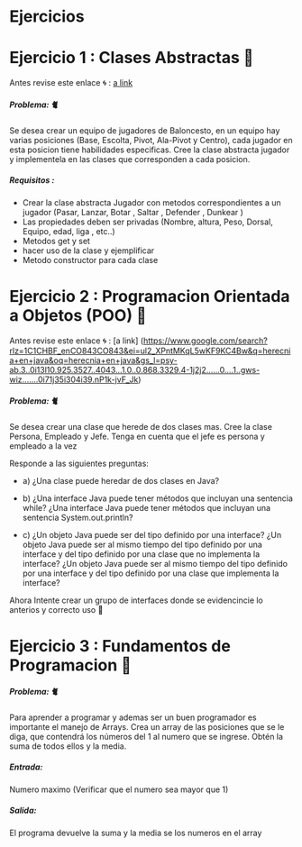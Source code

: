 # Ejercicios 
# Ejercicio 1 : Clases Abstractas 🏃 

Antes revise este enlace  🌀 : [a link](http://codejavu.blogspot.com/2013/05/clases-abstractas.html)

##### Problema: 🐈
Se desea crear un equipo de jugadores de Baloncesto, en un equipo hay varias posiciones (Base, Escolta, Pivot, Ala-Pivot y Centro), cada jugador en esta posicion tiene habilidades
especificas. Cree la clase abstracta jugador y implementela en las clases que corresponden a cada posicion.
##### Requisitos :
  - Crear la clase abstracta Jugador con metodos correspondientes a un jugador (Pasar, Lanzar, Botar , Saltar , Defender , Dunkear )
  - Las propiedades deben ser privadas (Nombre, altura, Peso, Dorsal, Equipo, edad, liga , etc..)
  - Metodos get y set
  - hacer uso de la clase y ejemplificar
  - Metodo constructor para cada clase

# Ejercicio 2 : Programacion Orientada a Objetos (POO) 🏃 

Antes revise este enlace  🌀 : [a link] (https://www.google.com/search?rlz=1C1CHBF_enCO843CO843&ei=ul2_XPntMKqL5wKF9KC4Bw&q=herecnia+en+java&oq=herecnia+en+java&gs_l=psy-ab.3..0i13l10.925.3527..4043...1.0..0.868.3329.4-1j2j2......0....1..gws-wiz.......0i71j35i304i39.nP1k-jvF_Jk)

##### Problema: 🐈
Se desea crear una clase que herede de dos clases mas. Cree la clase Persona, Empleado y Jefe. Tenga en cuenta que el jefe es persona y empleado a la vez

Responde a las siguientes preguntas:

- a) ¿Una clase puede heredar de dos clases en Java?

- b) ¿Una interface Java puede tener métodos que incluyan una sentencia while? ¿Una interface Java puede tener métodos que incluyan una sentencia System.out.println?

- c) ¿Un objeto Java puede ser del tipo definido por una interface? ¿Un objeto Java puede ser al mismo tiempo del tipo definido por una interface y del tipo definido por una clase que no implementa la interface? ¿Un objeto Java puede ser al mismo tiempo del tipo definido por una interface y del tipo definido por una clase que implementa la interface?

Ahora Intente crear un grupo de interfaces donde se evidencincie lo anterios y correcto uso 🙅

# Ejercicio 3 : Fundamentos de Programacion  🏃 

##### Problema: 🐈
Para aprender a programar y ademas ser un buen programador es importante el manejo de Arrays.
Crea un array de las posiciones que se le diga, que contendrá los números del 1 al numero que se ingrese. Obtén la suma de todos ellos y la media.

##### Entrada:
Numero maximo (Verificar que el numero sea mayor que 1)
##### Salida: 
El programa devuelve la suma y la media se los numeros en el array
